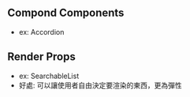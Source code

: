 ## Compond Components

-   ex: Accordion

## Render Props

-   ex: SearchableList
-   好處: 可以讓使用者自由決定要渲染的東西，更為彈性
